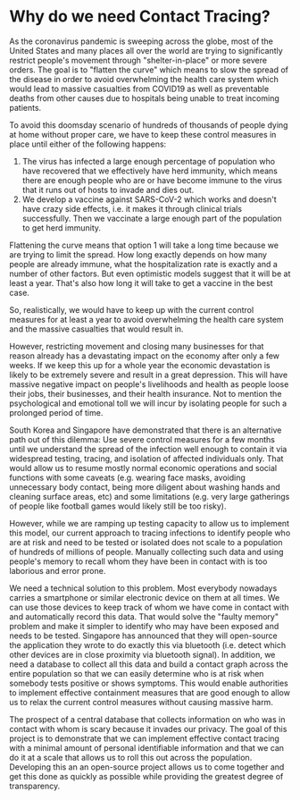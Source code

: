 # Why do we need Contact Tracing?

As the coronavirus pandemic is sweeping across the globe, most of the United States and many places all over the world are trying to significantly restrict people's movement 
through "shelter-in-place" or more severe orders. The goal is to "flatten the curve" which means to slow the spread of the disease in order to avoid overwhelming the health care
system which would lead to massive casualties from COVID19 as well as preventable deaths from other causes due to hospitals being unable to treat incoming patients.

To avoid this doomsday scenario of hundreds of thousands of people dying at home without proper care, we have to keep these control measures in place until either of the following happens:
1. The virus has infected a large enough percentage of population who have recovered that we effectively have herd immunity, which means there are enough people who are or have become immune
to the virus that it runs out of hosts to invade and dies out. 
2. We develop a vaccine against SARS-CoV-2 which works and doesn't have crazy side effects, i.e. it makes it through clinical trials successfully. Then we vaccinate a large enough part of the
population to get herd immunity.

Flattening the curve means that option 1 will take a long time because we are trying to limit the spread. How long exactly depends on how many people are already immune, what the hospitalization rate
is exactly and a number of other factors. But even optimistic models suggest that it will be at least a year. That's also how long it will take to get a vaccine in the best case.

So, realistically, we would have to keep up with the current control measures for at least a year to avoid overwhelming the health care system and the massive casualties that would result in.

However, restricting movement and closing many businesses for that reason already has a devastating impact on the economy after only a few weeks. If we keep this up for a whole year the economic
devastation is likely to be extremely severe and result in a great depression. This will have massive negative impact on people's livelihoods and health as people loose their jobs, their businesses,
and their health insurance. Not to mention the psychological and emotional toll we will incur by isolating people for such a prolonged period of time.

South Korea and Singapore have demonstrated that there is an alternative path out of this dilemma: Use severe control measures for a few months until we understand the spread of the infection well enough
to contain it via widespread testing, tracing, and isolation of affected individuals only. That would allow us to resume mostly normal economic operations and social functions with some caveats (e.g.
wearing face masks, avoiding unnecessary body contact, being more diligent about washing hands and cleaning surface areas, etc) and some limitations (e.g. very large gatherings of people like football games
would likely still be too risky).

However, while we are ramping up testing capacity to allow us to implement this model, our current approach to tracing infections to identify people who are at risk and need to be tested or isolated
does not scale to a population of hundreds of millions of people. Manually collecting such data and using people's memory to recall whom they have been in contact with is too laborious and error prone.

We need a technical solution to this problem. Most everybody nowadays carries a smartphone or similar electronic device on them at all times. We can use those devices to keep track of whom we have come
in contact with and automatically record this data. That would solve the "faulty memory" problem and make it simpler to identify who may have been exposed and needs to be tested. Singapore has announced
that they will open-source the application they wrote to do exactly this via bluetooth (i.e. detect which other devices are in close proximity via bluetooth signal).
In addition, we need a database to collect all this data and build a contact graph across the entire population so that we can easily determine who is at risk when somebody tests positive or shows symptoms.
This would enable authorities to implement effective containment measures that are good enough to allow us to relax the current control measures without causing massive harm.

The prospect of a central database that collects information on who was in contact with whom is scary because it invades our privacy. The goal of this project is to demonstrate that we can implement
effective contact tracing with a minimal amount of personal identifiable information and that we can do it at a scale that allows us to roll this out across the population. Developing this an an
open-source project allows us to come together and get this done as quickly as possible while providing the greatest degree of transparency.
